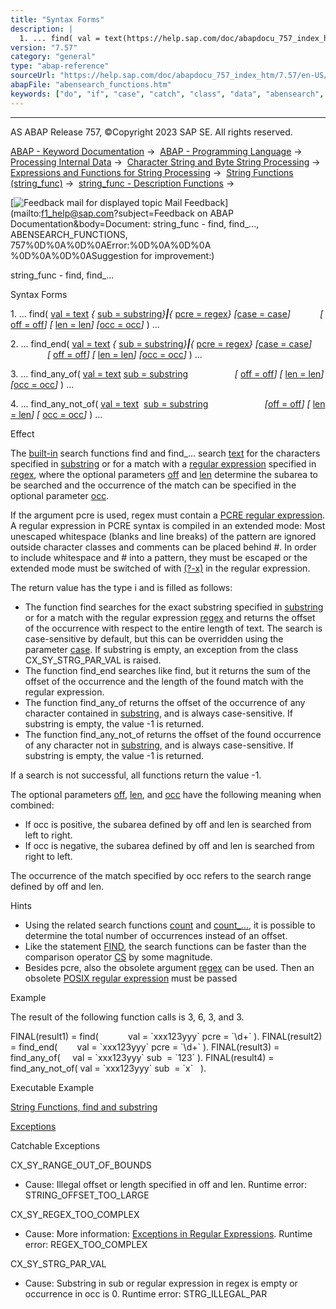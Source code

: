 ```yaml
---
title: "Syntax Forms"
description: |
  1. ... find( val = text(https://help.sap.com/doc/abapdocu_757_index_htm/7.57/en-US/abenstring_functions_val.htm)  sub = substring(https://help.sap.com/doc/abapdocu_757_index_htm/7.57/en-US/abenstring_functions_sub.htm) pcre = regex(https://help.sap.com/doc/abapdocu_757_index_htm/7
version: "7.57"
category: "general"
type: "abap-reference"
sourceUrl: "https://help.sap.com/doc/abapdocu_757_index_htm/7.57/en-US/abensearch_functions.htm"
abapFile: "abensearch_functions.htm"
keywords: ["do", "if", "case", "catch", "class", "data", "abensearch", "functions"]
---
```


* * *

AS ABAP Release 757, ©Copyright 2023 SAP SE. All rights reserved.

[ABAP - Keyword Documentation](https://help.sap.com/doc/abapdocu_757_index_htm/7.57/en-US/abenabap.htm) →  [ABAP - Programming Language](https://help.sap.com/doc/abapdocu_757_index_htm/7.57/en-US/abenabap_reference.htm) →  [Processing Internal Data](https://help.sap.com/doc/abapdocu_757_index_htm/7.57/en-US/abenabap_data_working.htm) →  [Character String and Byte String Processing](https://help.sap.com/doc/abapdocu_757_index_htm/7.57/en-US/abenabap_data_string.htm) →  [Expressions and Functions for String Processing](https://help.sap.com/doc/abapdocu_757_index_htm/7.57/en-US/abenstring_processing_expr_func.htm) →  [String Functions (string\_func)](https://help.sap.com/doc/abapdocu_757_index_htm/7.57/en-US/abenstring_functions.htm) →  [string\_func - Description Functions](https://help.sap.com/doc/abapdocu_757_index_htm/7.57/en-US/abendescriptive_functions.htm) → 

 [![](Mail.gif?object=Mail.gif&sap-language=EN "Feedback mail for displayed topic") Mail Feedback](mailto:f1_help@sap.com?subject=Feedback on ABAP Documentation&body=Document: string_func - find, find_..., ABENSEARCH_FUNCTIONS, 757%0D%0A%0D%0AError:%0D%0A%0D%0A
%0D%0A%0D%0ASuggestion for improvement:)

string\_func - find, find\_...

Syntax Forms

1\. ... find( [val = text](https://help.sap.com/doc/abapdocu_757_index_htm/7.57/en-US/abenstring_functions_val.htm) *{* [sub = substring](https://help.sap.com/doc/abapdocu_757_index_htm/7.57/en-US/abenstring_functions_sub.htm)*}**|**{* [pcre = regex](https://help.sap.com/doc/abapdocu_757_index_htm/7.57/en-US/abenstring_functions_regex.htm)*}* *\[*[case = case](https://help.sap.com/doc/abapdocu_757_index_htm/7.57/en-US/abenstring_functions_case.htm)*\]*
           *\[* [off = off](https://help.sap.com/doc/abapdocu_757_index_htm/7.57/en-US/abenstring_functions_off_len.htm)*\]* *\[* [len = len](https://help.sap.com/doc/abapdocu_757_index_htm/7.57/en-US/abenstring_functions_off_len.htm)*\]* *\[*[occ = occ](https://help.sap.com/doc/abapdocu_757_index_htm/7.57/en-US/abenstring_functions_occ.htm)*\]* ) ...

2\. ... find\_end( [val = text](https://help.sap.com/doc/abapdocu_757_index_htm/7.57/en-US/abenstring_functions_val.htm) *{* [sub = substring](https://help.sap.com/doc/abapdocu_757_index_htm/7.57/en-US/abenstring_functions_sub.htm)*}**|**{* [pcre = regex](https://help.sap.com/doc/abapdocu_757_index_htm/7.57/en-US/abenstring_functions_regex.htm)*}* *\[*[case = case](https://help.sap.com/doc/abapdocu_757_index_htm/7.57/en-US/abenstring_functions_case.htm)*\]*
               *\[* [off = off](https://help.sap.com/doc/abapdocu_757_index_htm/7.57/en-US/abenstring_functions_off_len.htm)*\]* *\[* [len = len](https://help.sap.com/doc/abapdocu_757_index_htm/7.57/en-US/abenstring_functions_off_len.htm)*\]* *\[*[occ = occ](https://help.sap.com/doc/abapdocu_757_index_htm/7.57/en-US/abenstring_functions_occ.htm)*\]* ) ...

3\. ... find\_any\_of( [val = text](https://help.sap.com/doc/abapdocu_757_index_htm/7.57/en-US/abenstring_functions_val.htm) [sub = substring](https://help.sap.com/doc/abapdocu_757_index_htm/7.57/en-US/abenstring_functions_sub.htm)
                  *\[* [off = off](https://help.sap.com/doc/abapdocu_757_index_htm/7.57/en-US/abenstring_functions_off_len.htm)*\]* *\[* [len = len](https://help.sap.com/doc/abapdocu_757_index_htm/7.57/en-US/abenstring_functions_off_len.htm)*\]* *\[*[occ = occ](https://help.sap.com/doc/abapdocu_757_index_htm/7.57/en-US/abenstring_functions_occ.htm)*\]* ) ...

4\. ... find\_any\_not\_of( [val = text](https://help.sap.com/doc/abapdocu_757_index_htm/7.57/en-US/abenstring_functions_val.htm)  [sub = substring](https://help.sap.com/doc/abapdocu_757_index_htm/7.57/en-US/abenstring_functions_sub.htm)
                      *\[*[off = off](https://help.sap.com/doc/abapdocu_757_index_htm/7.57/en-US/abenstring_functions_off_len.htm)*\]* *\[* [len = len](https://help.sap.com/doc/abapdocu_757_index_htm/7.57/en-US/abenstring_functions_off_len.htm)*\]* *\[* [occ = occ](https://help.sap.com/doc/abapdocu_757_index_htm/7.57/en-US/abenstring_functions_occ.htm)*\]* ) ...

Effect

The [built-in](https://help.sap.com/doc/abapdocu_757_index_htm/7.57/en-US/abenbuilt_in_functions.htm) search functions find and find\_... search [text](https://help.sap.com/doc/abapdocu_757_index_htm/7.57/en-US/abenstring_functions_val.htm) for the characters specified in [substring](https://help.sap.com/doc/abapdocu_757_index_htm/7.57/en-US/abenstring_functions_sub.htm) or for a match with a [regular expression](https://help.sap.com/doc/abapdocu_757_index_htm/7.57/en-US/abenregex_syntax.htm) specified in [regex](https://help.sap.com/doc/abapdocu_757_index_htm/7.57/en-US/abenstring_functions_regex.htm), where the optional parameters [off](https://help.sap.com/doc/abapdocu_757_index_htm/7.57/en-US/abenstring_functions_off_len.htm) and [len](https://help.sap.com/doc/abapdocu_757_index_htm/7.57/en-US/abenstring_functions_off_len.htm) determine the subarea to be searched and the occurrence of the match can be specified in the optional parameter [occ](https://help.sap.com/doc/abapdocu_757_index_htm/7.57/en-US/abenstring_functions_occ.htm).

If the argument pcre is used, regex must contain a [PCRE regular expression](https://help.sap.com/doc/abapdocu_757_index_htm/7.57/en-US/abenregex_pcre_syntax.htm). A regular expression in PCRE syntax is compiled in an extended mode: Most unescaped whitespace (blanks and line breaks) of the pattern are ignored outside character classes and comments can be placed behind #. In order to include whitespace and # into a pattern, they must be escaped or the extended mode must be switched of with [(?-x)](https://help.sap.com/doc/abapdocu_757_index_htm/7.57/en-US/abenregex_pcre_syntax_specials.htm) in the regular expression.

The return value has the type i and is filled as follows:

-   The function find searches for the exact substring specified in [substring](https://help.sap.com/doc/abapdocu_757_index_htm/7.57/en-US/abenstring_functions_sub.htm) or for a match with the regular expression [regex](https://help.sap.com/doc/abapdocu_757_index_htm/7.57/en-US/abenstring_functions_regex.htm) and returns the offset of the occurrence with respect to the entire length of text. The search is case-sensitive by default, but this can be overridden using the parameter [case](https://help.sap.com/doc/abapdocu_757_index_htm/7.57/en-US/abenstring_functions_case.htm). If substring is empty, an exception from the class CX\_SY\_STRG\_PAR\_VAL is raised.
-   The function find\_end searches like find, but it returns the sum of the offset of the occurrence and the length of the found match with the regular expression.
-   The function find\_any\_of returns the offset of the occurrence of any character contained in [substring](https://help.sap.com/doc/abapdocu_757_index_htm/7.57/en-US/abenstring_functions_sub.htm), and is always case-sensitive. If substring is empty, the value -1 is returned.
-   The function find\_any\_not\_of returns the offset of the found occurrence of any character not in [substring](https://help.sap.com/doc/abapdocu_757_index_htm/7.57/en-US/abenstring_functions_sub.htm), and is always case-sensitive. If substring is empty, the value -1 is returned.

If a search is not successful, all functions return the value -1.

The optional parameters [off](https://help.sap.com/doc/abapdocu_757_index_htm/7.57/en-US/abenstring_functions_off_len.htm), [len](https://help.sap.com/doc/abapdocu_757_index_htm/7.57/en-US/abenstring_functions_off_len.htm), and [occ](https://help.sap.com/doc/abapdocu_757_index_htm/7.57/en-US/abenstring_functions_occ.htm) have the following meaning when combined:

-   If occ is positive, the subarea defined by off and len is searched from left to right.
-   If occ is negative, the subarea defined by off and len is searched from right to left.

The occurrence of the match specified by occ refers to the search range defined by off and len.

Hints

-   Using the related search functions [count](https://help.sap.com/doc/abapdocu_757_index_htm/7.57/en-US/abencount_functions.htm) and [count\_...](https://help.sap.com/doc/abapdocu_757_index_htm/7.57/en-US/abencount_functions.htm), it is possible to determine the total number of occurrences instead of an offset.
-   Like the statement [FIND](https://help.sap.com/doc/abapdocu_757_index_htm/7.57/en-US/abapfind.htm), the search functions can be faster than the comparison operator [CS](https://help.sap.com/doc/abapdocu_757_index_htm/7.57/en-US/abenlogexp_strings.htm) by some magnitude.
-   Besides pcre, also the obsolete argument [regex](https://help.sap.com/doc/abapdocu_757_index_htm/7.57/en-US/abenstring_functions_regex_obs.htm) can be used. Then an obsolete [POSIX regular expression](https://help.sap.com/doc/abapdocu_757_index_htm/7.57/en-US/abenregex_posix_syntax.htm) must be passed

Example

The result of the following function calls is 3, 6, 3, and 3.

FINAL(result1) = find(            val = \`xxx123yyy\` pcre = \`\\d+\` ).
FINAL(result2) = find\_end(        val = \`xxx123yyy\` pcre = \`\\d+\` ).
FINAL(result3) = find\_any\_of(     val = \`xxx123yyy\` sub  = \`123\` ).
FINAL(result4) = find\_any\_not\_of( val = \`xxx123yyy\` sub  = \`x\`   ).

Executable Example

[String Functions, find and substring](https://help.sap.com/doc/abapdocu_757_index_htm/7.57/en-US/abenstring_function_find_abexa.htm)

[Exceptions](https://help.sap.com/doc/abapdocu_757_index_htm/7.57/en-US/abenabap_language_exceptions.htm)

Catchable Exceptions

CX\_SY\_RANGE\_OUT\_OF\_BOUNDS

-   Cause: Illegal offset or length specified in off and len.
    Runtime error: STRING\_OFFSET\_TOO\_LARGE

CX\_SY\_REGEX\_TOO\_COMPLEX

-   Cause: More information: [Exceptions in Regular Expressions](https://help.sap.com/doc/abapdocu_757_index_htm/7.57/en-US/abenregex_exceptions.htm).
    Runtime error: REGEX\_TOO\_COMPLEX

CX\_SY\_STRG\_PAR\_VAL

-   Cause: Substring in sub or regular expression in regex is empty or occurrence in occ is 0.
    Runtime error: STRG\_ILLEGAL\_PAR